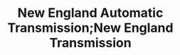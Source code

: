 ---
title: "New England Automatic Transmission;New England Transmission"
url: /willimantic-windham/new-england-automatic-transmission-new-england-transmission/
shop: car repair
---